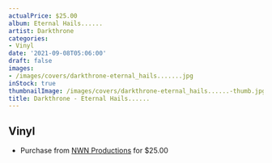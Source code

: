 ```yaml
---
actualPrice: $25.00
album: Eternal Hails......
artist: Darkthrone
categories:
- Vinyl
date: '2021-09-08T05:06:00'
draft: false
images:
- /images/covers/darkthrone-eternal_hails.......jpg
inStock: true
thumbnailImage: /images/covers/darkthrone-eternal_hails......-thumb.jpg
title: Darkthrone - Eternal Hails......
---
```


## Vinyl
* Purchase from [NWN Productions](http://shop.nwnprod.com/index.php?route=product/product&path=75&product_id=17430&sort=pd.name&order=ASC) for $25.00
